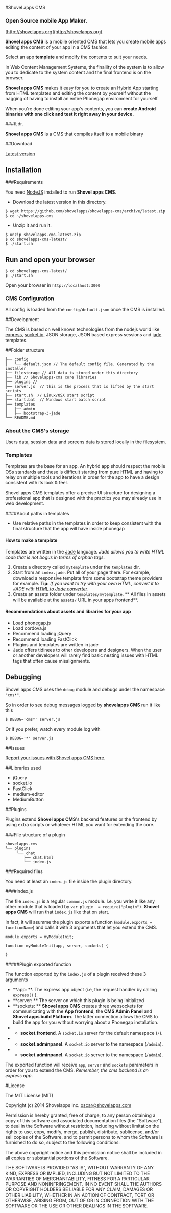 #Shovel apps CMS 
### **Open Source mobile App Maker**.
[http://shovelapps.org](http://shovelapps.org)


**Shovel apps CMS** is a mobile oriented CMS that lets you create
mobile apps editing the content of your app in a CMS fashion.

Select an app **template** and modify the contents to suit your needs.

In Web Content Management Systems, the finalilty of the system is to  allow you
to dedicate to the system content and the final frontend is on the browser.


**Shovel apps CMS** makes it easy for you to create an Hybrid App starting from 
HTML templates and editing the content by yourself without the nagging of having to install
an entire Phonegap environment for yourself.

When you're done editing your app's contents, you  can **create Android binaries
 with one click and test it right away in your device.**

###tl;dr.

**Shovel apps CMS** is a CMS that compiles itself to a mobile binary

##Download

[Latest version](https://github.com/shovelapps/shovelapps-cms/archive/latest.zip)


## Installation

###Requirements 

You need [NodeJS](http://nodejs.org/download/) installed to run **Shovel apps CMS**. 

* Download the latest version in this directory.

```
$ wget https://github.com/shovelapps/shovelapps-cms/archive/latest.zip
$ cd ~/shovelapps-cms
```
* Unzip it and run it.
```
$ unzip shovelapps-cms-latest.zip
$ cd shovelapps-cms-latest/
$ ./start.sh
```



## Run and open your browser

```
$ cd shovelapps-cms-latest/
$ ./start.sh
```

Open your browser in `http://localhost:3000`


### CMS Configuration

All config is loaded from the `config/default.json` once the CMS is installed.





##Development

The CMS  is based on well known technologies from the nodejs world like
[express](http://expressjs.com), [socket.io](http://socket.io), JSON storage,
JSON based express sessions and [jade](http://jade-lang.com/) templates.


##Folder structure


```
├── config
│   └── default.json // The default config file. Generated by the installer
├── filestorage // All data is stored under this directory
├── lib // Shovelapps-cms core libraries
├── plugins // 
├── server.js  // this is the process that is lifted by the start scripts
├── start.sh  // Linux/OSX start script
├── start.bat  // Windows start batch script
├── templates
│   ├── admin
│   ├── bootstrap-3-jade
└── README.md
```

### About the CMS's storage

Users data, session data and screens data is stored locally in the filesystem.

### Templates

Templates are the base for an app. An hybrid app should respect the mobile OSs
standards and these is difficult starting from pure HTML and having to relay
on multiple tools and iterations in order for the app to have a design consistent
with its look & feel.

Shovel apps CMS templates offer a precise UI structure for designing a professional
app that is designed with the practics you may already use in web development.

####About paths in templates

* Use relative paths in the templates in order to keep consistent with 
the final structure that the app will have inside phonegap


#### How to make a template

Templates are written in the [Jade](http://jade-lang.com/) language. 
*Jade allows you to write HTML code that is not bogus in terms of orphan tags.*

1. Create a directory  called `mytemplate` under the `templates` dir.
1. Start from an `index.jade`. Put all of your page there. For example,
download a responsive template from some bootstrap  theme providers for example. **Tip:** *If you want to try with your own HTML, convert it to JADE with [HTML to Jade converter](http://html2jade.aaron-powell.com/)*.
1. Create an assets folder under `templates/mytemplate`. ** All files in assets will be available at the `assets/` URL in your apps frontend**.

#### Recommendations about assets and libraries for your app

* Load phonegap.js
* Load cordova.js
* Recommend loading jQuery
* Recommend loading FastClick
* Plugins and templates are written in jade
* Jade offers tidinees to other developers and designers. When the user or 
  another developers will 
  rarely find basic nesting issues with HTML tags that often cause misalignments.


## Debugging

Shovel apps CMS uses the `debug` module and debugs under the namespace `"cms*"`.

So in order to see debug messages logged by **shovelapps CMS** run it like this

```
$ DEBUG='cms*' server.js
```
Or if you prefer, watch every module log with
```
$ DEBUG='*' server.js 
```

##Issues

[Report your issues with Shovel apps CMS here](http://github.com/shovelapps/issues).

##Libraries used

* jQuery
* socket.io
* FastClick
* medium-editor
 * MediumButton

##Plugins

Plugins extend **Shovel apps CMS**'s backend features or the frontend by using extra
scripts or whatever HTML you want for extending the core.

###File structure of a plugin

```
shovelapps-cms
└── plugins
     └── chat
        ├── chat.html
        └── index.js
```
###Required files

You need at least an `index.js` file inside the plugin directory.


####index.js

The file `index.js` is a regular `common.js` module. I.e. you write it
like any other module that is loaded by `var plugin  = require("plugin")`.
**Shovel apps CMS** will run that `index.js` like that on start. 

In fact, it will asumme the plugin exports a function (`module.exports = fucntionName`)
and calls it with 3 arguments that let you extend the CMS.

```
module.exports = myModuleInit;

function myModuleInit(app, server, sockets) {
  
}
```

#####Plugin exported function

The function exported by the `index.js` of a plugin received these 3 arguments

* **app: **. The express app object (i.e, the request handler by calling `express()` ). 
* **server: ** The server on which this plugin is being initialized
* **sockets: ** **Shovel apps CMS** creates three websockets for communicating 
with the **App frontend**, the **CMS Admin Panel** and **Shovel apps build Platform**.
The latter connection allows the CMS to build the app for you without worrying
about a Phonegap installation. 
*  * **socket.frontend**. A `socket.io` server for the default namespace (`/`).
*  * **socket.adminpanel**. A `socket.io` server to the  namespace (`/admin`).
*  * **socket.adminpanel**. A `socket.io` server to the  namespace (`/admin`).

The exported function will receive `app`, `server` and `sockets` parameters
in order for you to extend the CMS. *Remember, the cms backend is an express app*.

#License 

The MIT License (MIT)

Copyright (c) 2014 Shovelapps Inc. oscar@shovelapps.com

Permission is hereby granted, free of charge, to any person obtaining a copy
of this software and associated documentation files (the "Software"), to deal
in the Software without restriction, including without limitation the rights
to use, copy, modify, merge, publish, distribute, sublicense, and/or sell
copies of the Software, and to permit persons to whom the Software is
furnished to do so, subject to the following conditions:

The above copyright notice and this permission notice shall be included in all
copies or substantial portions of the Software.

THE SOFTWARE IS PROVIDED "AS IS", WITHOUT WARRANTY OF ANY KIND, EXPRESS OR
IMPLIED, INCLUDING BUT NOT LIMITED TO THE WARRANTIES OF MERCHANTABILITY,
FITNESS FOR A PARTICULAR PURPOSE AND NONINFRINGEMENT. IN NO EVENT SHALL THE
AUTHORS OR COPYRIGHT HOLDERS BE LIABLE FOR ANY CLAIM, DAMAGES OR OTHER
LIABILITY, WHETHER IN AN ACTION OF CONTRACT, TORT OR OTHERWISE, ARISING FROM,
OUT OF OR IN CONNECTION WITH THE SOFTWARE OR THE USE OR OTHER DEALINGS IN THE
SOFTWARE.
